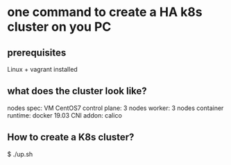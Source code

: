 # one command to create a HA k8s cluster on you PC

## prerequisites
  Linux + vagrant installed

## what does the cluster look like?
  nodes spec: VM CentOS7
  control plane: 3 nodes
  worker:        3 nodes
  container runtime: docker 19.03
  CNI addon: calico

## How to create a K8s cluster?
  $ ./up.sh


